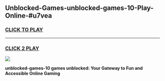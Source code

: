 
## Unblocked-Games-unblocked-games-10-Play-Online-#u7vea
<h3>
<a href="https://premium.freeplayer.one?title=unblocked-games-10&ref=27F">CLICK TO PLAY</a></h3>
<hr>

<h3>
<a href="https://premium.freeplayer.one?title=unblocked-games-10&ref=27F">CLICK 2 PLAY</a>
  
</h3>

<a href="https://premium.freeplayer.one?title=unblocked-games-10&ref=27F"><img src="https://clearcache.store/games.png"></a>


**unblocked-games-10 games unblocked: Your Gateway to Fun and Accessible Online Gaming**
